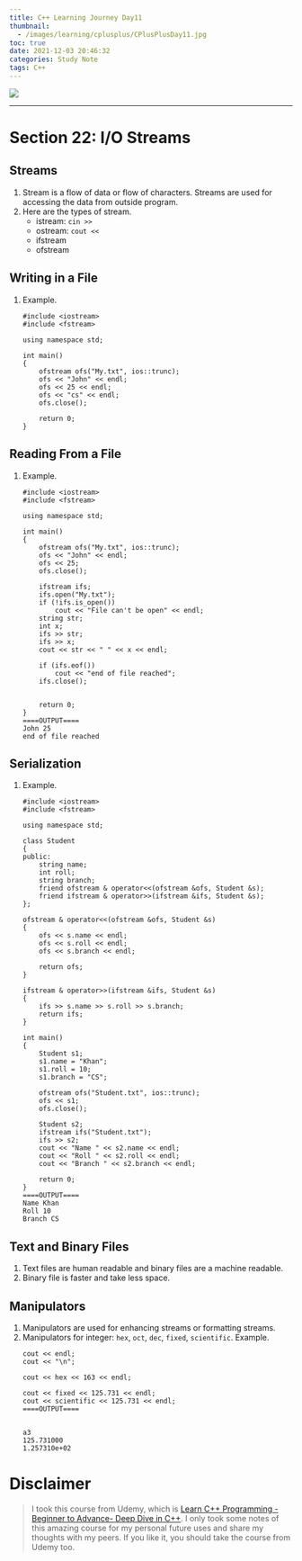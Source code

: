 ```yaml
---
title: C++ Learning Journey Day11
thumbnail:
  - /images/learning/cplusplus/CPlusPlusDay11.jpg
toc: true
date: 2021-12-03 20:46:32
categories: Study Note
tags: C++
---
```

<img src="/images/learning/cplusplus/CPlusPlusDay11.jpg">

***
# Section 22: I/O Streams
## Streams
1. Stream is a flow of data or flow of characters. Streams are used for accessing the data from outside program.
2. Here are the types of stream.
    - istream: `cin >>`
    - ostream: `cout <<`
    - ifstream
    - ofstream
## Writing in a File
1. Example.
    ```
    #include <iostream>
    #include <fstream>

    using namespace std;

    int main()
    {
        ofstream ofs("My.txt", ios::trunc);
        ofs << "John" << endl;
        ofs << 25 << endl;
        ofs << "cs" << endl;
        ofs.close();

        return 0;
    }
    ```
## Reading From a File
1. Example.
    ```
    #include <iostream>
    #include <fstream>

    using namespace std;

    int main()
    {
        ofstream ofs("My.txt", ios::trunc);
        ofs << "John" << endl;
        ofs << 25;
        ofs.close();

        ifstream ifs;
        ifs.open("My.txt");
        if (!ifs.is_open())
            cout << "File can't be open" << endl;
        string str;
        int x;
        ifs >> str;
        ifs >> x;
        cout << str << " " << x << endl;

        if (ifs.eof())
            cout << "end of file reached";
        ifs.close();


        return 0;
    }
    ====OUTPUT====
    John 25
    end of file reached
    ```
## Serialization
1. Example.
    ```
    #include <iostream>
    #include <fstream>

    using namespace std;

    class Student
    {
    public:
        string name;
        int roll;
        string branch;
        friend ofstream & operator<<(ofstream &ofs, Student &s);
        friend ifstream & operator>>(ifstream &ifs, Student &s);
    };

    ofstream & operator<<(ofstream &ofs, Student &s)
    {
        ofs << s.name << endl;
        ofs << s.roll << endl;
        ofs << s.branch << endl;

        return ofs;
    }

    ifstream & operator>>(ifstream &ifs, Student &s)
    {
        ifs >> s.name >> s.roll >> s.branch;
        return ifs;
    }

    int main()
    {
        Student s1;
        s1.name = "Khan";
        s1.roll = 10;
        s1.branch = "CS";

        ofstream ofs("Student.txt", ios::trunc);
        ofs << s1;
        ofs.close();

        Student s2;
        ifstream ifs("Student.txt");
        ifs >> s2;
        cout << "Name " << s2.name << endl;
        cout << "Roll " << s2.roll << endl;
        cout << "Branch " << s2.branch << endl;

        return 0;
    }
    ====OUTPUT====
    Name Khan
    Roll 10
    Branch CS
    ```
## Text and Binary Files
1. Text files are human readable and binary files are a machine readable.
2. Binary file is faster and take less space.
## Manipulators
1. Manipulators are used for enhancing streams or formatting streams.
2. Manipulators for integer: `hex`, `oct`, `dec`, `fixed`, `scientific`. Example.
    ```
    cout << endl;
    cout << "\n";

    cout << hex << 163 << endl;

    cout << fixed << 125.731 << endl;
    cout << scientific << 125.731 << endl;
    ====OUTPUT====


    a3
    125.731000
    1.257310e+02
    ```

# Disclaimer
> I took this course from Udemy, which is [Learn C++ Programming -Beginner to Advance- Deep Dive in C++](https://www.udemy.com/course/cpp-deep-dive). I only took some notes of this amazing course for my personal future uses and share my thoughts with my peers. If you like it, you should take the course from Udemy too.